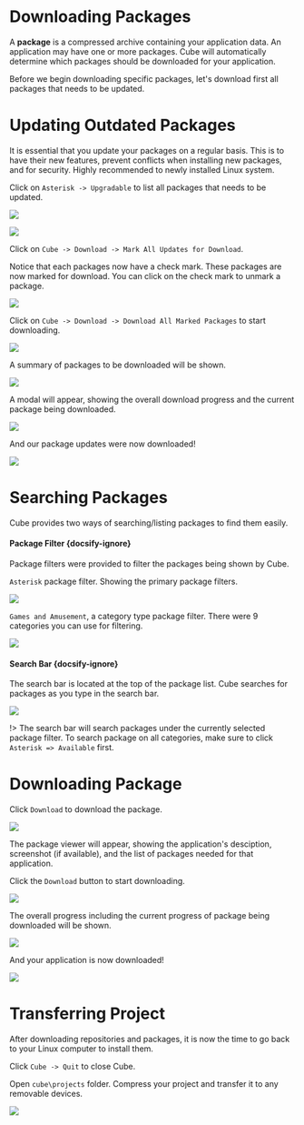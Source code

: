 # Downloading Packages

A **package** is a compressed archive containing your application data. An application may have one or more packages. Cube will automatically determine which packages should be downloaded for your application.

Before we begin downloading specific packages, let's download first all packages that needs to be updated.

# Updating Outdated Packages

It is essential that you update your packages on a regular basis. This is to have their new features, prevent conflicts when installing new packages, and for security. Highly recommended to newly installed Linux system.

Click on `Asterisk -> Upgradable` to list all packages that needs to be updated.

![](_media/img28.png)

![](_media/img29.png)

Click on `Cube -> Download -> Mark All Updates for Download`.

Notice that each packages now have a check mark. These packages are now marked for download. You can click on the check mark to unmark a package.

![](_media/img30.png)

Click on `Cube -> Download -> Download All Marked Packages` to start downloading.

![](_media/img31.png)

A summary of packages to be downloaded will be shown.

![](_media/img32.png)

A modal will appear, showing the overall download progress and the current package being downloaded.

![](_media/img33.png)

And our package updates were now downloaded!

![](_media/img34.png)

# Searching Packages
Cube provides two ways of searching/listing packages to find them easily.

#### Package Filter {docsify-ignore}
Package filters were provided to filter the packages being shown by Cube. 

`Asterisk` package filter. Showing the primary package filters.

![](_media/img92.png)

`Games and Amusement`, a category type package filter. There were 9 categories you can use for filtering.

![](_media/img91.png)

#### Search Bar {docsify-ignore}
The search bar is located at the top of the package list. Cube searches for packages as you type in the search bar.

![](_media/img35.png)

!> The search bar will search packages under the currently selected package filter. To search package on all categories, make sure to click `Asterisk => Available` first.

# Downloading Package

Click `Download` to download the package.

![](_media/img35.png)

The package viewer will appear, showing the application's desciption, screenshot (if available), and the list of packages needed for that application.

Click the `Download` button to start downloading.

![](_media/img36.png)

The overall progress including the current progress of package being downloaded will be shown.

![](_media/img38.png)

And your application is now downloaded!

![](_media/img39.png)

# Transferring Project

After downloading repositories and packages, it is now the time to go back to your Linux computer to install them.

Click `Cube -> Quit` to close Cube.

Open `cube\projects` folder. Compress your project and transfer it to any removable devices.

![](_media/img18.png)